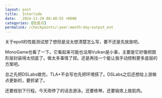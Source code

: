 ```yaml
---
layout: post
title:  Interlude
date:   2024-11-29 08:40:55 +0800
categories: [检查点]
permalink: /checkpoints/:year:month:day:output_ext
---
```


关于epoll的性能测试想了想但是没太想清楚怎么写，要不还是先放放吧。

MonoGame也看了一下。它看起来可能也没用Vulkan是小事，主要是它好像把图形层封装得太彻底了。做太多事情了捏。还是再找一个能让我手动控制更多底层的方案吧。

总之先把DSLabs做完，TLA+不会写也先把环境搭了。DSLabs之后还想给上游做点更新的，要抓紧了。

还要规划下行程。今天雨停了的话去游泳。还要练琴。还要锻炼上肢肌肉。
